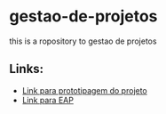 # gestao-de-projetos
this is a ropository to gestao de projetos
## Links:
- [Link para prototipagem do projeto](https://www.figma.com/file/P2wyLbpMrplZWKRB4ucGk7/Mobook?node-id=0%3A1&t=a8WZ64ctK45FAlmO-0)
- [Link para EAP](https://mm.tt/map/2641088996?t=KXU65sHoV9)
